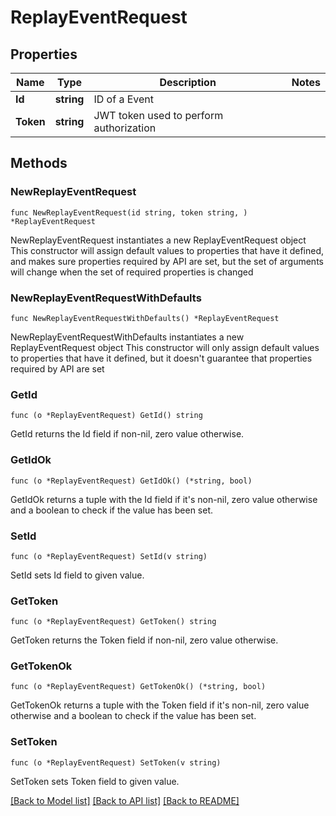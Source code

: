 # ReplayEventRequest

## Properties

Name | Type | Description | Notes
------------ | ------------- | ------------- | -------------
**Id** | **string** | ID of a Event | 
**Token** | **string** | JWT token used to perform authorization | 

## Methods

### NewReplayEventRequest

`func NewReplayEventRequest(id string, token string, ) *ReplayEventRequest`

NewReplayEventRequest instantiates a new ReplayEventRequest object
This constructor will assign default values to properties that have it defined,
and makes sure properties required by API are set, but the set of arguments
will change when the set of required properties is changed

### NewReplayEventRequestWithDefaults

`func NewReplayEventRequestWithDefaults() *ReplayEventRequest`

NewReplayEventRequestWithDefaults instantiates a new ReplayEventRequest object
This constructor will only assign default values to properties that have it defined,
but it doesn't guarantee that properties required by API are set

### GetId

`func (o *ReplayEventRequest) GetId() string`

GetId returns the Id field if non-nil, zero value otherwise.

### GetIdOk

`func (o *ReplayEventRequest) GetIdOk() (*string, bool)`

GetIdOk returns a tuple with the Id field if it's non-nil, zero value otherwise
and a boolean to check if the value has been set.

### SetId

`func (o *ReplayEventRequest) SetId(v string)`

SetId sets Id field to given value.


### GetToken

`func (o *ReplayEventRequest) GetToken() string`

GetToken returns the Token field if non-nil, zero value otherwise.

### GetTokenOk

`func (o *ReplayEventRequest) GetTokenOk() (*string, bool)`

GetTokenOk returns a tuple with the Token field if it's non-nil, zero value otherwise
and a boolean to check if the value has been set.

### SetToken

`func (o *ReplayEventRequest) SetToken(v string)`

SetToken sets Token field to given value.



[[Back to Model list]](../README.md#documentation-for-models) [[Back to API list]](../README.md#documentation-for-api-endpoints) [[Back to README]](../README.md)


